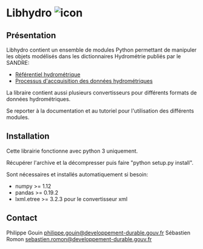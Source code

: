 Libhydro ![icon](https://bitbucket.org/pch_fr/libhydro/raw/stable/icon.jpg)
===============================================================================

Présentation
-------------------------------------------------------------------------------
Libhydro contient un ensemble de modules Python permettant de manipuler
les objets modélisés dans les dictionnaires Hydrométrie publiés par le SANDRE:

  * [Référentiel hydrométrique](http://www.sandre.eaufrance.fr/Referentiel-hydrometrique,90)
  * [Processus d'accquisition des données hydrométriques](http://www.sandre.eaufrance.fr/Processus-d-acquisition-des,91)

La libraire contient aussi plusieurs convertisseurs pour différents formats
de données hydrométriques.

Se reporter à la documentation et au tutoriel pour l'utilisation des différents modules.

Installation
-------------------------------------------------------------------------------
Cette librairie fonctionne avec python 3 uniquement.

Récupérer l'archive et la décompresser puis faire "python setup.py install".

Sont nécessaires et installés automatiquement si besoin:

  * numpy >= 1.12
  * pandas >= 0.19.2
  * lxml.etree >= 3.2.3 pour le convertisseur xml

Contact
-------------------------------------------------------------------------------

Philippe Gouin <philippe.gouin@developpement-durable.gouv.fr>
Sébastien Romon <sebastien.romon@developpement-durable.gouv.fr>
